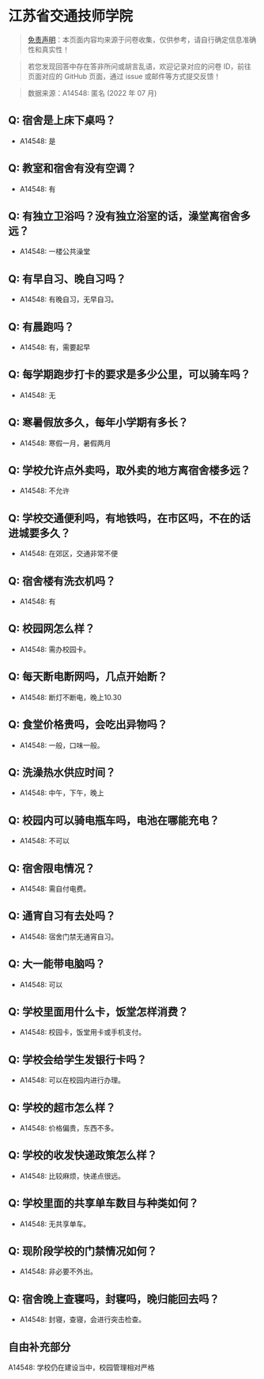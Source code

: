# 江苏省交通技师学院

> [免责声明](https://colleges.chat/#_3)：本页面内容均来源于问卷收集，仅供参考，请自行确定信息准确性和真实性！

> 若您发现回答中存在答非所问或胡言乱语，欢迎记录对应的问卷 ID，前往页面对应的 GitHub 页面，通过 issue 或邮件等方式提交反馈！

> 数据来源：A14548: 匿名 (2022 年 07 月)

## Q: 宿舍是上床下桌吗？

- A14548: 是

## Q: 教室和宿舍有没有空调？

- A14548: 有

## Q: 有独立卫浴吗？没有独立浴室的话，澡堂离宿舍多远？

- A14548: 一楼公共澡堂

## Q: 有早自习、晚自习吗？

- A14548: 有晚自习，无早自习。

## Q: 有晨跑吗？

- A14548: 有，需要起早

## Q: 每学期跑步打卡的要求是多少公里，可以骑车吗？

- A14548: 无

## Q: 寒暑假放多久，每年小学期有多长？

- A14548: 寒假一月，暑假两月

## Q: 学校允许点外卖吗，取外卖的地方离宿舍楼多远？

- A14548: 不允许

## Q: 学校交通便利吗，有地铁吗，在市区吗，不在的话进城要多久？

- A14548: 在郊区，交通非常不便

## Q: 宿舍楼有洗衣机吗？

- A14548: 有

## Q: 校园网怎么样？

- A14548: 需办校园卡。

## Q: 每天断电断网吗，几点开始断？

- A14548: 断灯不断电，晚上10.30

## Q: 食堂价格贵吗，会吃出异物吗？

- A14548: 一般，口味一般。

## Q: 洗澡热水供应时间？

- A14548: 中午，下午，晚上

## Q: 校园内可以骑电瓶车吗，电池在哪能充电？

- A14548: 不可以

## Q: 宿舍限电情况？

- A14548: 需自付电费。

## Q: 通宵自习有去处吗？

- A14548: 宿舍门禁无通宵自习。

## Q: 大一能带电脑吗？

- A14548: 可以

## Q: 学校里面用什么卡，饭堂怎样消费？

- A14548: 校园卡，饭堂用卡或手机支付。

## Q: 学校会给学生发银行卡吗？

- A14548: 可以在校园内进行办理。

## Q: 学校的超市怎么样？

- A14548: 价格偏贵，东西不多。

## Q: 学校的收发快递政策怎么样？

- A14548: 比较麻烦，快递点很远。

## Q: 学校里面的共享单车数目与种类如何？

- A14548: 无共享单车。

## Q: 现阶段学校的门禁情况如何？

- A14548: 非必要不外出。

## Q: 宿舍晚上查寝吗，封寝吗，晚归能回去吗？

- A14548: 封寝，查寝，会进行突击检查。

## 自由补充部分

A14548: 学校仍在建设当中，校园管理相对严格